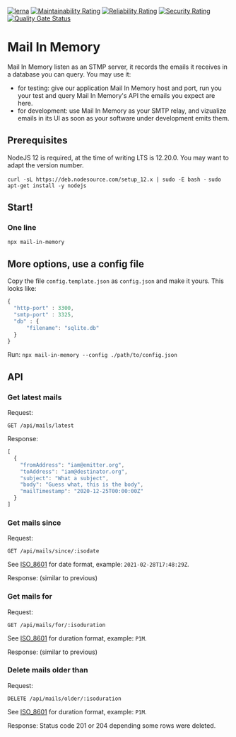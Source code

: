 [![lerna](https://img.shields.io/badge/maintained%20with-lerna-cc00ff.svg)](https://lerna.js.org/)
[![Maintainability Rating](https://sonarcloud.io/api/project_badges/measure?project=hirle_mail-in-memory&metric=sqale_rating)](https://sonarcloud.io/dashboard?id=hirle_mail-in-memory)
[![Reliability Rating](https://sonarcloud.io/api/project_badges/measure?project=hirle_mail-in-memory&metric=reliability_rating)](https://sonarcloud.io/dashboard?id=hirle_mail-in-memory)
[![Security Rating](https://sonarcloud.io/api/project_badges/measure?project=hirle_mail-in-memory&metric=security_rating)](https://sonarcloud.io/dashboard?id=hirle_mail-in-memory)
[![Quality Gate Status](https://sonarcloud.io/api/project_badges/measure?project=hirle_mail-in-memory&metric=alert_status)](https://sonarcloud.io/dashboard?id=hirle_mail-in-memory)


# Mail In Memory

Mail In Memory listen as an STMP server, it records the emails it receives in a database you can query. You may use it:
- for testing: give our application Mail In Memory host and port, run you your test and query Mail In Memory's API the emails you expect are here.
- for development: use Mail In Memory as your SMTP relay, and vizualize emails in its UI as soon as your software under development emits them.

## Prerequisites

NodeJS 12 is required, at the time of writing LTS is 12.20.0. You may want to adapt the version number.

`curl -sL https://deb.nodesource.com/setup_12.x | sudo -E bash -`
`sudo apt-get install -y nodejs`

## Start!

### One line

`npx mail-in-memory`

## More options, use a config file

Copy the file `config.template.json` as `config.json` and make it yours. This looks like:
```javascript
{
  "http-port" : 3300,
  "smtp-port" : 3325,
  "db" : {
      "filename": "sqlite.db"
  }
}
```

Run: 
`npx mail-in-memory --config ./path/to/config.json`

## API

### Get latest mails

Request:

`GET /api/mails/latest`

Response:
```javascript
[
  {
    "fromAddress": "iam@emitter.org",
    "toAddress": "iam@destinator.org",
    "subject": "What a subject",
    "body": "Guess what, this is the body",
    "mailTimestamp": "2020-12-25T00:00:00Z"
  }
]
```

### Get mails since

Request:

`GET /api/mails/since/:isodate`

See [ISO_8601](https://en.wikipedia.org/wiki/ISO_8601) for date format, example: `2021-02-28T17:48:29Z`.

Response:
(similar to previous)

### Get mails for

Request:

`GET /api/mails/for/:isoduration`

See [ISO_8601](https://en.wikipedia.org/wiki/ISO_8601#Durations) for duration format, example: `P1M`.

Response:
(similar to previous)


### Delete mails older than

Request:

`DELETE /api/mails/older/:isoduration`

See [ISO_8601](https://en.wikipedia.org/wiki/ISO_8601#Durations) for duration format, example: `P1M`.

Response:
Status code 201 or 204 depending some rows were deleted. 